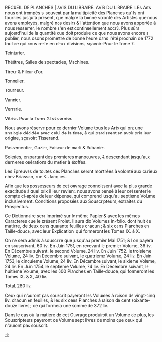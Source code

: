 RECUEIL DE PLANCHES | AVIS DU LIBRAIRE.
AVIS DU LIBRAIRE.
LEs Arts nous ont trompés si souvent par la multiplicité des Planches qu'ils ont fournies jusqu'à présent, que malgré la bonne volonté des Artistes que nous avons employés, malgré nos desirs & l'attention que nous avons apportée à nous resserrer, le nombre s'en est continuellement accrû. Plus sûrs aujourd'hui de la quantité que doit produire ce que nous avons encore à publier, nous osons promettre de bonne heure dans l'été prochain de 1772 tout ce qui nous reste en deux divisions, sçavoir:  Pour le Tome X.

Teinturier.

Théâtres, Salles de spectacles, Machines.

Tireur & Fileur d'or.

Tonnelier.

Tourneur.

Vannier.

Verrerie.

Vitrier.  Pour le Tome XI et dernier.

Nous avons réservé pour ce dernier Volume tous les Arts qui ont une analogie décidée avec celui de la tisse, & qui paroissent en avoir pris leur origine, sçavoir: Tisserand.

Passementier, Gazier, Faiseur de marli & Rubanier.

Soieries, en partant des premieres manoeuvres, & descendant jusqu'aux dernieres opérations du métier à étoffes. 

Les Epreuves de toutes ces Planches seront montrées à volonté aux curieux chez Briasson, rue S. Jacques.

Afin que les possesseurs de cet ouvrage connoissent avec la plus grande exactitude à quel prix il leur revient, nous avons pensé à leur présenter le compte ci-après de leur dépense, qui comprend jusqu'au septieme Volume inclusivement. Conditions proposées aux Souscripteurs, extraites du Prospectus.

Ce Dictionnaire sera imprimé sur le même Papier & avec les mêmes Caracteres que le présent Projet. Il aura dix Volumes in-folio, dont huit de matiere, de deux cens quarante feuilles chacun ; & six cens Planches en Taille-douce, avec leur Explication, qui formeront les Tomes IX. & X.

On ne sera admis à souscrire que jusqu'au premier Mai 1751; & l'on payera en souscrivant, 60 liv.
En Juin 1751, en recevant le premier Volume, 36 liv.
En Décembre suivant, le second Volume, 24 liv.
En Juin 1752, le troisieme Volume, 24 liv.
En Décembre suivant, le quatrieme Volume, 24 liv.
En Juin 1753, le cinquieme Volume, 24 liv.
En Décembre suivant, le sixieme Volume, 24 liv.
En Juin 1754, le septieme Volume, 24 liv.
En Décembre suivant, le huitieme Volume, avec les 600 Planches en Taille-douce, qui formeront les Tomes IX. & X, 40 liv.

Total, 280 liv.

Ceux qui n'auront pas souscrit payeront les Volumes à raison de vingt-cinq liv. chacun en feuilles, & les six cens Planches à raison de cent soixante-douze livres ; ce qui formera une somme de 372 liv.

Dans le cas où la matiere de cet Ouvrage produiroit un Volume de plus, les Souscripteurs payeront ce Volume sept livres de moins que ceux qui n'auront pas souscrit.

[->](07-Savonnerie/Légende.md)
